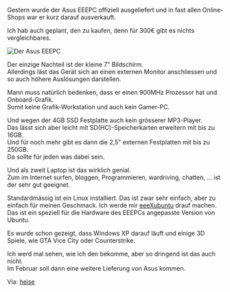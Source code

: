 <!--
.. title: Asus EEEPC am ersten Tag ausverkauft
.. slug: 352-asus-eeepc-am-ersten-tag-ausverkauft
.. date: 2008-01-25 11:00:00
.. tags: Asus,Betriebssystem,Eee PC,Linux,Hardware,Linux,Open Source
.. description: 
.. type: text
-->

Gestern wurde der Asus EEEPC offiziell ausgeliefert und in fast allen Online-Shops war er kurz darauf ausverkauft.
<!-- TEASER_END -->

Ich hab auch geplant, den zu kaufen, denn für 300€ gibt es nichts vergleichbares.

![Der Asus EEEPC](/images/eeepc.jpg)

Der einzige Nachteil ist der kleine 7" Bildschirm.  
Allerdings läst das Gerät sich an einen externen Monitor anschliessen und so auch höhere Auslösungen darstellen.

Mann muss natürlich bedenken, dass er einen 900MHz Prozessor hat und Onboard-Grafik.  
Somit keine Grafik-Workstation und auch kein Gamer-PC.

Und wegen der 4GB SSD Festplatte auch kein grösserer MP3-Player.  
Das lässt sich aber leicht mit SD(HC)-Speicherkarten erweitern mit bis zu 16GB.  
Und für noch mehr gibt es dann die 2,5" externen Festplatten mit bis zu 250GB.  
Da sollte für jeden was dabei sein.

Und als zweit Laptop ist das wirklich genial.  
Zum im Internet surfen, bloggen, Programmieren, wardriving, chatten, ... ist der sehr gut geeignet.

Standardmässig ist ein Linux installiert. Das ist zwar sehr einfach, aber zu einfach für meinen Geschmack.
Ich werde mir [eeeXubuntu](http://wiki.eeeuser.com/ubuntu:eeexubuntu:home) drauf machen.
Das ist ein speziell für die Hardware des EEEPCs angepasste Version von Ubuntu.

Es wurde schon gezeigt, dass Windows XP darauf läuft und einige 3D Spiele, wie GTA Vice City oder Counterstrike.

Ich werd mal sehen, wie ich den bekomme, aber so dringend ist das auch nicht.  
Im Februar soll dann eine weitere Lieferung von Asus kommen.

Via: [heise](http://www.heise.de/newsticker/meldung/102415/from/atom10)
